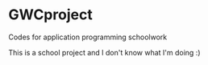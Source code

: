 # GWCproject
Codes for application programming schoolwork

This is a school project and I don't know what I'm doing :)

